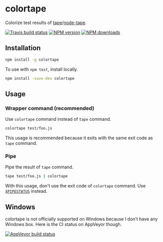 # colortape

Colorize test results of [tape](https://github.com/substack/tape)/[node-tape](https://github.com/isaacs/node-tap).

[![Travis build status](https://img.shields.io/travis/shuhei/colortape.svg)](https://travis-ci.org/shuhei/colortape)
[![NPM version](https://img.shields.io/npm/v/colortape.svg)](https://www.npmjs.com/package/colortape)
[![NPM downloads](https://img.shields.io/npm/dm/colortape.svg)](https://www.npmjs.com/package/colortape)

## Installation

```sh
npm install -g colortape
```

To use with `npm test`, install locally.

```sh
npm install -save-dev colortape
```

## Usage

### Wrapper command (recommended)

Use `colortape` command instead of `tape` command.

```sh
colortape test/foo.js
```

This usage is recommended because it exits with the same exit code as `tape` command.

### Pipe

Pipe the result of `tape` command.

```sh
tape test/foo.js | colortape
```

With this usage, don't use the exit code of `colortape` command. Use [`$PIPESTATUS`](http://tldp.org/LDP/abs/html/internalvariables.html#PIPESTATUSREF) instead.

## Windows

colortape is not officially supported on Windows because I don't have any Windows box. Here is the CI status on AppVeyor though.

[![AppVeyor build status](https://ci.appveyor.com/api/projects/status/3arg9qd3y3afhg4a?svg=true)](https://ci.appveyor.com/project/shuhei/colortape)
